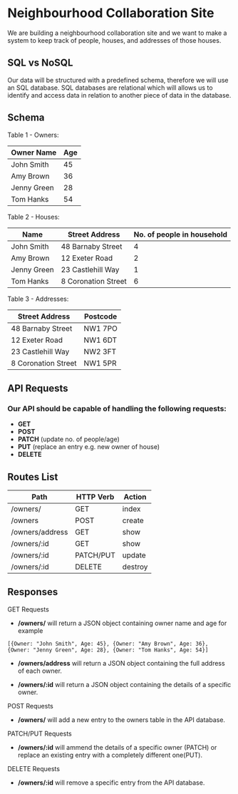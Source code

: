 # Neighbourhood Collaboration Site

We are building a neighbourhood collaboration site and we want to make a system to keep track of people, houses, and addresses of those houses.

## SQL vs NoSQL

Our data will be structured with a predefined schema, therefore we will use an SQL database. SQL databases are relational which will allows us to identify and access data in relation to another piece of data in the database.

## Schema

Table 1 - Owners:

| Owner Name  | Age |
| ----------- | --- |
| John Smith  | 45  |
| Amy Brown   | 36  |
| Jenny Green | 28  |
| Tom Hanks   | 54  |

Table 2 - Houses:

| Name        | Street Address      | No. of people in household |
| ----------- | ------------------- | -------------------------- |
| John Smith  | 48 Barnaby Street   | 4                          |
| Amy Brown   | 12 Exeter Road      | 2                          |
| Jenny Green | 23 Castlehill Way   | 1                          |
| Tom Hanks   | 8 Coronation Street | 6                          |

Table 3 - Addresses:

| Street Address      | Postcode |
| ------------------- | -------- |
| 48 Barnaby Street   | NW1 7PO  |
| 12 Exeter Road      | NW1 6DT  |
| 23 Castlehill Way   | NW2 3FT  |
| 8 Coronation Street | NW1 5PR  |

## API Requests

### Our API should be capable of handling the following requests:

- **GET**
- **POST**
- **PATCH** (update no. of people/age)
- **PUT** (replace an entry e.g. new owner of house)
- **DELETE**

## Routes List

| **Path**        | **HTTP Verb** | **Action** |
| --------------- | ------------- | ---------- |
| /owners/        | GET           | index      |
| /owners         | POST          | create     |
| /owners/address | GET           | show       |
| /owners/:id     | GET           | show       |
| /owners/:id     | PATCH/PUT     | update     |
| /owners/:id     | DELETE        | destroy    |

## Responses

GET Requests

- **/owners/** will return a JSON object containing owner name and age for example

`[{Owner: "John Smith", Age: 45}, {Owner: "Amy Brown", Age: 36}, {Owner: "Jenny Green", Age: 28}, {Owner: "Tom Hanks", Age: 54}]`

- **/owners/address** will return a JSON object containing the full address of each owner.

- **/owners/:id** will return a JSON object containing the details of a specific owner.

POST Requests

- **/owners/** will add a new entry to the owners table in the API database.

PATCH/PUT Requests

- **/owners/:id** will ammend the details of a specific owner (PATCH) or replace an existing entry with a completely different one(PUT).

DELETE Requests

- **/owners/:id** will remove a specific entry from the API database.
